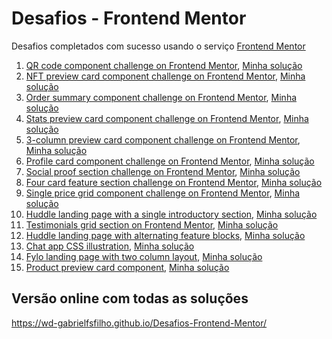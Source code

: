 # Desafios - Frontend Mentor

Desafios completados com sucesso usando o serviço [Frontend Mentor](https://www.frontendmentor.io)

1. [QR code component challenge on Frontend Mentor](https://www.frontendmentor.io/challenges/qr-code-component-iux_sIO_H), [Minha solução](https://github.com/wd-gabrielfsfilho/Desafios-Frontend-Mentor/tree/main/1%20-%20QR%20code%20component)
2. [NFT preview card component challenge on Frontend Mentor](https://www.frontendmentor.io/challenges/nft-preview-card-component-SbdUL_w0U), [Minha solução](https://github.com/wd-gabrielfsfilho/Desafios-Frontend-Mentor/tree/main/2%20-%20nft-preview-card-component-main)
3. [Order summary component challenge on Frontend Mentor](https://www.frontendmentor.io/challenges/order-summary-component-QlPmajDUj), [Minha solução](https://github.com/wd-gabrielfsfilho/Desafios-Frontend-Mentor/tree/main/3%20-%20order-summary-component-main)
4. [Stats preview card component challenge on Frontend Mentor](https://www.frontendmentor.io/challenges/stats-preview-card-component-8JqbgoU62), [Minha solução](https://github.com/wd-gabrielfsfilho/Desafios-Frontend-Mentor/tree/main/4%20-%20stats-preview-card-component-main)
5. [3-column preview card component challenge on Frontend Mentor](https://www.frontendmentor.io/challenges/3column-preview-card-component-pH92eAR2-), [Minha solução](https://github.com/wd-gabrielfsfilho/Desafios-Frontend-Mentor/tree/main/5%20-%20column-preview-card-component-main)
6. [Profile card component challenge on Frontend Mentor](https://www.frontendmentor.io/challenges/profile-card-component-cfArpWshJ), [Minha solução](https://github.com/wd-gabrielfsfilho/Desafios-Frontend-Mentor/tree/main/6%20-%20profile-card-component-main)
7. [Social proof section challenge on Frontend Mentor](https://www.frontendmentor.io/challenges/social-proof-section-6e0qTv_bA), [Minha solução](https://github.com/wd-gabrielfsfilho/Desafios-Frontend-Mentor/tree/main/7%20-%20social-proof-section-master)
8. [Four card feature section challenge on Frontend Mentor](https://www.frontendmentor.io/challenges/four-card-feature-section-weK1eFYK), [Minha solução](https://wd-gabrielfsfilho.github.io/Desafios-Frontend-Mentor/8%20-%20four-card-feature-section-master)
9. [Single price grid component challenge on Frontend Mentor](https://www.frontendmentor.io/challenges/single-price-grid-component-5ce41129d0ff452fec5abbbc), [Minha solução](https://wd-gabrielfsfilho.github.io/Desafios-Frontend-Mentor/9%20-%20single-price-grid-component-master)
10. [Huddle landing page with a single introductory section](https://www.frontendmentor.io/challenges/huddle-landing-page-with-a-single-introductory-section-B_2Wvxgi0), [Minha solução](https://wd-gabrielfsfilho.github.io/Desafios-Frontend-Mentor/10%20-%20huddle-landing-page-with-single-introductory-section-master)
11. [Testimonials grid section on Frontend Mentor](https://www.frontendmentor.io/challenges/testimonials-grid-section-Nnw6J7Un7), [Minha solução](https://wd-gabrielfsfilho.github.io/Desafios-Frontend-Mentor/11%20-%20testimonials-grid-section-main)
12. [Huddle landing page with alternating feature blocks](https://www.frontendmentor.io/challenges/huddle-landing-page-with-alternating-feature-blocks-5ca5f5981e82137ec91a5100), [Minha solução](https://wd-gabrielfsfilho.github.io/Desafios-Frontend-Mentor/12%20-%20huddle-landing-page-with-alternating-feature-blocks-master)
13. [Chat app CSS illustration](https://www.frontendmentor.io/challenges/chat-app-css-illustration-O5auMkFqY), [Minha solução](https://wd-gabrielfsfilho.github.io/Desafios-Frontend-Mentor/13%20-%20chat-app-css-illustration-master)
14. [Fylo landing page with two column layout](https://www.frontendmentor.io/challenges/fylo-landing-page-with-two-column-layout-5ca5ef041e82137ec91a50f5), [Minha solução](https://wd-gabrielfsfilho.github.io/Desafios-Frontend-Mentor/14%20-%20fylo-landing-page-with-two-column-layout-master)
15. [Product preview card component](https://www.frontendmentor.io/challenges/product-preview-card-component-GO7UmttRfa), [Minha solução](https://wd-gabrielfsfilho.github.io/Desafios-Frontend-Mentor/14%20-%20fylo-landing-page-with-two-column-layout-master)

## Versão online com todas as soluções

<a href="https://wd-gabrielfsfilho.github.io/Desafios-Frontend-Mentor/" target="_blank">https://wd-gabrielfsfilho.github.io/Desafios-Frontend-Mentor/</a>
